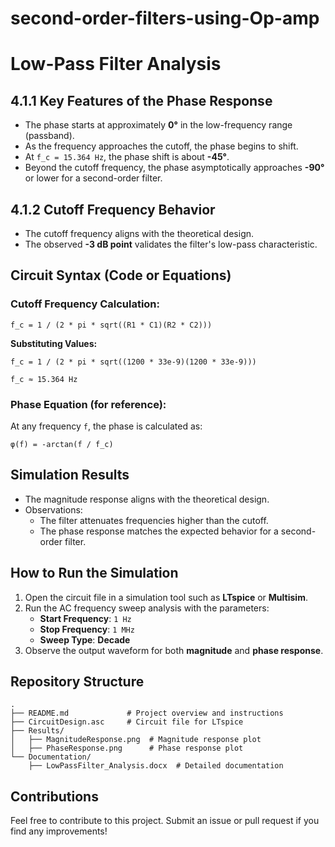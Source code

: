 # second-order-filters-using-Op-amp

# Low-Pass Filter Analysis

## 4.1.1 Key Features of the Phase Response
- The phase starts at approximately **0°** in the low-frequency range (passband).
- As the frequency approaches the cutoff, the phase begins to shift.
- At `f_c = 15.364 Hz`, the phase shift is about **-45°**.
- Beyond the cutoff frequency, the phase asymptotically approaches **-90°** or lower for a second-order filter.

## 4.1.2 Cutoff Frequency Behavior
- The cutoff frequency aligns with the theoretical design.
- The observed **-3 dB point** validates the filter's low-pass characteristic.
## Circuit Syntax (Code or Equations)

### Cutoff Frequency Calculation:
```
f_c = 1 / (2 * pi * sqrt((R1 * C1)(R2 * C2)))
```
**Substituting Values:**
```
f_c = 1 / (2 * pi * sqrt((1200 * 33e-9)(1200 * 33e-9)))
```
```
f_c ≈ 15.364 Hz
```

### Phase Equation (for reference):
At any frequency `f`, the phase is calculated as:
```
φ(f) = -arctan(f / f_c)
```

## Simulation Results
- The magnitude response aligns with the theoretical design.
- Observations:
  - The filter attenuates frequencies higher than the cutoff.
  - The phase response matches the expected behavior for a second-order filter.

## How to Run the Simulation
1. Open the circuit file in a simulation tool such as **LTspice** or **Multisim**.
2. Run the AC frequency sweep analysis with the parameters:
   - **Start Frequency**: `1 Hz`
   - **Stop Frequency**: `1 MHz`
   - **Sweep Type**: **Decade**
3. Observe the output waveform for both **magnitude** and **phase response**.

## Repository Structure
```
.
├── README.md             # Project overview and instructions
├── CircuitDesign.asc     # Circuit file for LTspice
├── Results/
│   ├── MagnitudeResponse.png  # Magnitude response plot
│   ├── PhaseResponse.png      # Phase response plot
└── Documentation/
    ├── LowPassFilter_Analysis.docx  # Detailed documentation
```

## Contributions
Feel free to contribute to this project. Submit an issue or pull request if you find any improvements!

